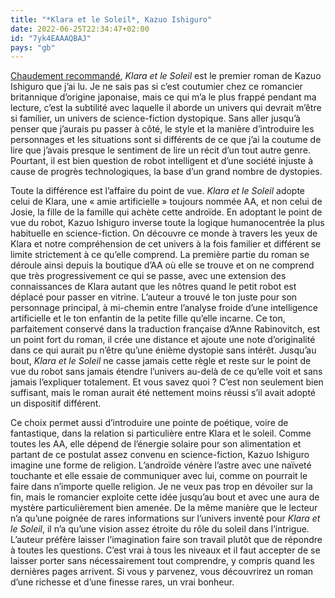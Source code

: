 ```yaml
---
title: "*Klara et le Soleil*, Kazuo Ishiguro"
date: 2022-06-25T22:34:47+02:00
id: "7yk4EAAAQBAJ"
pays: "gb"
---
```


[Chaudement recommandé](https://podcaaast.fr/vingt-sept/), *Klara et le Soleil* est le premier roman de Kazuo Ishiguro que j’ai lu. Je ne sais pas si c’est coutumier chez ce romancier britannique d’origine japonaise, mais ce qui m’a le plus frappé pendant ma lecture, c’est la subtilité avec laquelle il aborde un univers qui devrait m’être si familier, un univers de science-fiction dystopique. Sans aller jusqu’à penser que j’aurais pu passer à côté, le style et la manière d’introduire les personnages et les situations sont si différents de ce que j’ai la coutume de lire que j’avais presque le sentiment de lire un récit d’un tout autre genre. Pourtant, il est bien question de robot intelligent et d’une société injuste à cause de progrès technologiques, la base d’un grand nombre de dystopies.

Toute la différence est l’affaire du point de vue. *Klara et le Soleil* adopte celui de Klara, une « amie artificielle » toujours nommée AA, et non celui de Josie, la fille de la famille qui achète cette androïde. En adoptant le point de vue du robot, Kazuo Ishiguro inverse toute la logique humanocentrée la plus habituelle en science-fiction. On découvre ce monde à travers les yeux de Klara et notre compréhension de cet univers à la fois familier et différent se limite strictement à ce qu’elle comprend. La première partie du roman se déroule ainsi depuis la boutique d’AA où elle se trouve et on ne comprend que très progressivement ce qui se passe, avec une extension des connaissances de Klara autant que les nôtres quand le petit robot est déplacé pour passer en vitrine. L’auteur a trouvé le ton juste pour son personnage principal, à mi-chemin entre l’analyse froide d’une intelligence artificielle et le ton enfantin de la petite fille qu’elle incarne. Ce ton, parfaitement conservé dans la traduction française d’Anne Rabinovitch, est un point fort du roman, il crée une distance et ajoute une note d’originalité dans ce qui aurait pu n’être qu’une énième dystopie sans intérêt. Jusqu’au bout, *Klara et le Soleil* ne casse jamais cette règle et reste sur le point de vue du robot sans jamais étendre l’univers au-delà de ce qu’elle voit et sans jamais l’expliquer totalement. Et vous savez quoi ? C’est non seulement bien suffisant, mais le roman aurait été nettement moins réussi s’il avait adopté un dispositif différent.

Ce choix permet aussi d’introduire une pointe de poétique, voire de fantastique, dans la relation si particulière entre Klara et le soleil. Comme toutes les AA, elle dépend de l’énergie solaire pour son alimentation et partant de ce postulat assez convenu en science-fiction, Kazuo Ishiguro imagine une forme de religion. L’androïde vénère l’astre avec une naïveté touchante et elle essaie de communiquer avec lui, comme on pourrait le faire dans n’importe quelle religion. Je ne veux pas trop en dévoiler sur la fin, mais le romancier exploite cette idée jusqu’au bout et avec une aura de mystère particulièrement bien amenée. De la même manière que le lecteur n’a qu’une poignée de rares informations sur l’univers inventé pour *Klara et le Soleil*, il n’a qu’une vision assez étroite du rôle du soleil dans l’intrigue. L’auteur préfère laisser l’imagination faire son travail plutôt que de répondre à toutes les questions. C’est vrai à tous les niveaux et il faut accepter de se laisser porter sans nécessairement tout comprendre, y compris quand les dernières pages arrivent. Si vous y parvenez, vous découvrirez un roman d’une richesse et d’une finesse rares, un vrai bonheur. 
